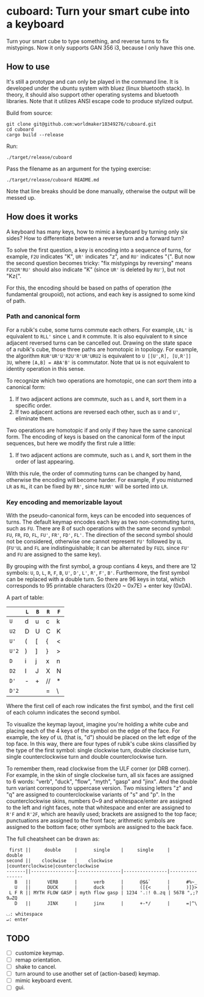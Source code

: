 # cuboard: Turn your smart cube into a keyboard

Turn your smart cube to type something, and reverse turns to fix mistypings. Now it only
supports GAN 356 i3, because I only have this one.

## How to use
It's still a prototype and can only be played in the command line. It is developed under
the ubuntu system with bluez (linux bluetooth stack). In theory, it should also support
other operating systems and bluetooth libraries. Note that it utilizes ANSI escape code to
produce stylized output.

Build from source:

```
git clone git@github.com:worldmaker18349276/cuboard.git
cd cuboard
cargo build --release
```

Run:

```
./target/release/cuboard
```

Pass the filename as an argument for the typing exercise:

```
./target/release/cuboard README.md
```

Note that line breaks should be done manually, otherwise the output will be messed up.

## How does it works
A keyboard has many keys, how to mimic a keyboard by turning only six sides? How to
differentiate between a reverse turn and a forward turn?

To solve the first question, a key is encoding into a sequence of turns, for example,
`F2U` indicates "K", `UR'` indicates "z", and `RU'` indicates "{". But now the second
question becomes tricky: "fix mistypings by reversing" means `F2U2R'RU'` should also
indicate "K" (since `UR'` is deleted by `RU'`), but not "Kz{". 

For this, the encoding should be based on paths of operation (the fundamental groupoid),
not actions, and each key is assigned to some kind of path.

### Path and canonical form
For a rubik's cube, some turns commute each others. For example, `LRL'` is equivalent to
`RLL'` since `L` and `R` commute. It is also equivalent to `R` since adjacent reversed
turns can be cancelled out. Drawing on the state space of a rubik's cube, those three
paths are homotopic in topology. For example, the algorithm `RUR'UR'U'R2U'R'UR'URU2` is
equivalent to `U [[U',R], [U,R']] 3U`, where `[A,B] = ABA'B'` is commutator. Note that
`U4` is not equivalent to identity operation in this sense.

To recognize which two operations are homotopic, one can _sort_ them into a canonical
form:

1. If two adjacent actions are commute, such as `L` and `R`, sort them in a specific
   order.
2. If two adjacent actions are reversed each other, such as `U` and `U'`, eliminate them.

Two operations are homotopic if and only if they have the same canonical form. The
encoding of keys is based on the canonical form of the input sequences, but here we modify
the first rule a little:

1. If two adjacent actions are commute, such as `L` and `R`, sort them in the order of
   last appearing.

With this rule, the order of commuting turns can be changed by hand, otherwise the
encoding will become harder. For example, if you misturned `LR` as `RL`, it can be fixed
by `RR'`, since `RLRR'` will be sorted into `LR`.

### Key encoding and memorizable layout
With the pseudo-canonical form, keys can be encoded into sequences of turns. The default
keymap encodes each key as two non-commuting turns, such as `FU`. There are 8 of such
operations with the same second symbol: `FU`, `FR`, `FD`, `FL`, `FU'`, `FR'`, `FD'`,
`FL'`. The direction of the second symbol should not be considered, otherwise one cannot
represent `FU'` followed by `UL` (`FU'UL` and `FL` are indistinguishable; it can be
alternated by `FU2L` since `FU'` and `FU` are assigned to the same key).

By grouping with the first symbol, a group contians 4 keys, and there are 12 symbols:
`U`, `D`, `L`, `R`, `F`, `B`, `U'`, `D'`, `L'`, `R'`, `F'`, `B'`. Furthermore, the first
symbol can be replaced with a double turn. So there are 96 keys in total, which
corresponds to 95 printable characters (0x20 ~ 0x7E) + enter key (0x0A).

A part of table:

|       | `L` | `B` | `R` | `F` |
| ----- | --- | --- | --- | --- |
| `U`   | d   | u   | c   | k   |
| `U2`  | D   | U   | C   | K   |
| `U'`  | (   | \[  | {   | <   |
| `U'2` | )   | ]   | }   | >   |
| `D`   | i   | j   | x   | n   |
| `D2`  | I   | J   | X   | N   |
| `D'`  | -   | +   | //  | *   |
| `D'2` | |   | =   | \\  | ^   |

Where the first cell of each row indicates the first symbol, and the first cell of each
column indicates the second symbol.

To visualize the keymap layout, imagine you're holding a white cube and placing each of
the 4 keys of the symbol on the edge of the face. For example, the key of `UL` (that is,
"d") should be placed on the left edge of the top face. In this way, there are four types
of rubik's cube skins classified by the type of the first symbol: single clockwise turn,
double clockwise turn, single counterclockwise turn and double counterclockwise turn.

To remember them, read clockwise from the ULF corner (or DRB corner). For example, in the
skin of single clockwise turn, all six faces are assigned to 6 words: "verb", "duck",
"flow", "myth", "gasp" and "jinx". And the double turn variant correspond to uppercase
version. Two missing letters "z" and "q" are assigned to counterclockwise variants of "s"
and "p". In the counterclockwise skins, numbers 0~9 and whitespace/enter are assigned to
the left and right faces, note that whitespace and enter are assigned to `R'F` and `R'2F`,
which are heavily used; brackets are assigned to the top face; punctuations are assigned
to the front face; arithmetic symbols are assigned to the bottom face; other symbols are
assigned to the back face.

The full cheatsheet can be drawn as:

```
 first ||     double     |      single    |     single     |     double
second ||    clockwise   |    clockwise   |counterclockwise|counterclockwise
-------||----------------|----------------|----------------|----------------
   B   ||      VERB      |      verb      |      @$&`      |      #%~_
   U   ||      DUCK      |      duck      |      ([{<      |      )]}>
 L F R || MYTH FLOW GASP | myth flow gasp | 1234 '.:! 0⌴zq | 5678 ",;? 9↵ZQ
   D   ||      JINX      |      jinx      |      +-*/      |      =|^\

⌴: whitespace
↵: enter
```

## TODO
- [ ] customize keymap.
- [ ] remap orientation.
- [ ] shake to cancel.
- [ ] turn around to use another set of (action-based) keymap.
- [ ] mimic keyboard event.
- [ ] gui.
